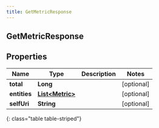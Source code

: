 ```yaml
---
title: GetMetricResponse
---
```


## GetMetricResponse

## Properties

| Name         | Type                                                     | Description | Notes      |
| ------------ | -------------------------------------------------------- | ----------- | ---------- |
| **total**    | <!----><!---->**Long**<!---->                            |             | [optional] |
| **entities** | <!----><!---->[**List&lt;Metric&gt;**](Metric.md)<!----> |             | [optional] |
| **selfUri**  | <!----><!---->**String**<!---->                          |             | [optional] |

{: class="table table-striped"}
